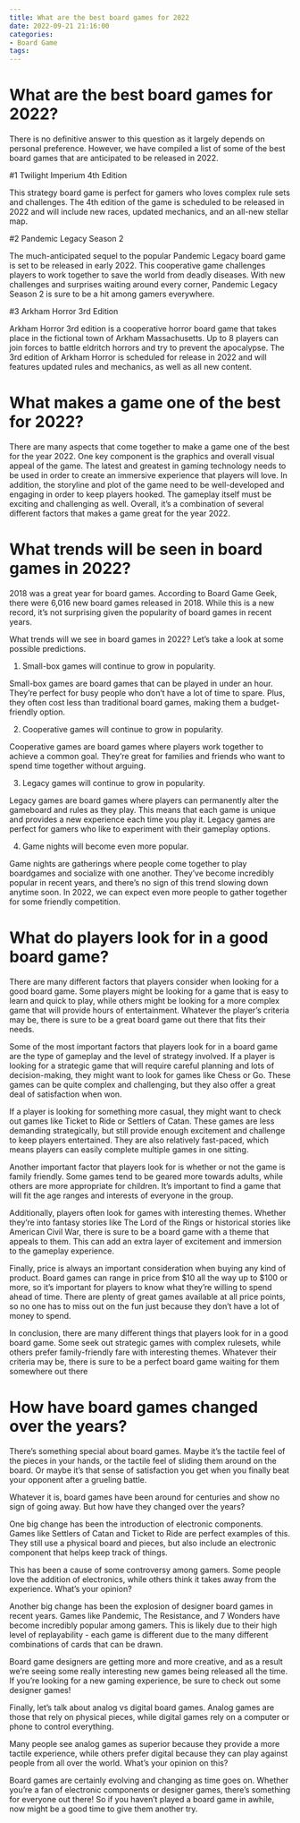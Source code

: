 ```yaml
---
title: What are the best board games for 2022
date: 2022-09-21 21:16:00
categories:
- Board Game
tags:
---
```



#  What are the best board games for 2022?

There is no definitive answer to this question as it largely depends on personal preference. However, we have compiled a list of some of the best board games that are anticipated to be released in 2022.

#1 Twilight Imperium 4th Edition

This strategy board game is perfect for gamers who loves complex rule sets and challenges. The 4th edition of the game is scheduled to be released in 2022 and will include new races, updated mechanics, and an all-new stellar map.

#2 Pandemic Legacy Season 2

The much-anticipated sequel to the popular Pandemic Legacy board game is set to be released in early 2022. This cooperative game challenges players to work together to save the world from deadly diseases. With new challenges and surprises waiting around every corner, Pandemic Legacy Season 2 is sure to be a hit among gamers everywhere.

#3 Arkham Horror 3rd Edition

Arkham Horror 3rd edition is a cooperative horror board game that takes place in the fictional town of Arkham Massachusetts. Up to 8 players can join forces to battle eldritch horrors and try to prevent the apocalypse. The 3rd edition of Arkham Horror is scheduled for release in 2022 and will features updated rules and mechanics, as well as all new content.

#  What makes a game one of the best for 2022?

There are many aspects that come together to make a game one of the best for the year 2022. One key component is the graphics and overall visual appeal of the game. The latest and greatest in gaming technology needs to be used in order to create an immersive experience that players will love. In addition, the storyline and plot of the game need to be well-developed and engaging in order to keep players hooked. The gameplay itself must be exciting and challenging as well. Overall, it’s a combination of several different factors that makes a game great for the year 2022.

#  What trends will be seen in board games in 2022?

2018 was a great year for board games. According to Board Game Geek, there were 6,016 new board games released in 2018. While this is a new record, it’s not surprising given the popularity of board games in recent years.

What trends will we see in board games in 2022? Let’s take a look at some possible predictions.

1. Small-box games will continue to grow in popularity.

Small-box games are board games that can be played in under an hour. They’re perfect for busy people who don’t have a lot of time to spare. Plus, they often cost less than traditional board games, making them a budget-friendly option.

2. Cooperative games will continue to grow in popularity.

Cooperative games are board games where players work together to achieve a common goal. They’re great for families and friends who want to spend time together without arguing.

3. Legacy games will continue to grow in popularity.

Legacy games are board games where players can permanently alter the gameboard and rules as they play. This means that each game is unique and provides a new experience each time you play it. Legacy games are perfect for gamers who like to experiment with their gameplay options.

4. Game nights will become even more popular.

Game nights are gatherings where people come together to play boardgames and socialize with one another. They’ve become incredibly popular in recent years, and there’s no sign of this trend slowing down anytime soon. In 2022, we can expect even more people to gather together for some friendly competition.

#  What do players look for in a good board game?

There are many different factors that players consider when looking for a good board game. Some players might be looking for a game that is easy to learn and quick to play, while others might be looking for a more complex game that will provide hours of entertainment. Whatever the player’s criteria may be, there is sure to be a great board game out there that fits their needs.

Some of the most important factors that players look for in a board game are the type of gameplay and the level of strategy involved. If a player is looking for a strategic game that will require careful planning and lots of decision-making, they might want to look for games like Chess or Go. These games can be quite complex and challenging, but they also offer a great deal of satisfaction when won.

If a player is looking for something more casual, they might want to check out games like Ticket to Ride or Settlers of Catan. These games are less demanding strategically, but still provide enough excitement and challenge to keep players entertained. They are also relatively fast-paced, which means players can easily complete multiple games in one sitting.

Another important factor that players look for is whether or not the game is family friendly. Some games tend to be geared more towards adults, while others are more appropriate for children. It’s important to find a game that will fit the age ranges and interests of everyone in the group.

Additionally, players often look for games with interesting themes. Whether they’re into fantasy stories like The Lord of the Rings or historical stories like American Civil War, there is sure to be a board game with a theme that appeals to them. This can add an extra layer of excitement and immersion to the gameplay experience.

Finally, price is always an important consideration when buying any kind of product. Board games can range in price from $10 all the way up to $100 or more, so it’s important for players to know what they’re willing to spend ahead of time. There are plenty of great games available at all price points, so no one has to miss out on the fun just because they don’t have a lot of money to spend.

In conclusion, there are many different things that players look for in a good board game. Some seek out strategic games with complex rulesets, while others prefer family-friendly fare with interesting themes. Whatever their criteria may be, there is sure to be a perfect board game waiting for them somewhere out there

#  How have board games changed over the years?

There’s something special about board games. Maybe it’s the tactile feel of the pieces in your hands, or the tactile feel of sliding them around on the board. Or maybe it’s that sense of satisfaction you get when you finally beat your opponent after a grueling battle.

Whatever it is, board games have been around for centuries and show no sign of going away. But how have they changed over the years?

One big change has been the introduction of electronic components. Games like Settlers of Catan and Ticket to Ride are perfect examples of this. They still use a physical board and pieces, but also include an electronic component that helps keep track of things.

This has been a cause of some controversy among gamers. Some people love the addition of electronics, while others think it takes away from the experience. What’s your opinion?

Another big change has been the explosion of designer board games in recent years. Games like Pandemic, The Resistance, and 7 Wonders have become incredibly popular among gamers. This is likely due to their high level of replayability - each game is different due to the many different combinations of cards that can be drawn.

Board game designers are getting more and more creative, and as a result we’re seeing some really interesting new games being released all the time. If you’re looking for a new gaming experience, be sure to check out some designer games!

Finally, let’s talk about analog vs digital board games. Analog games are those that rely on physical pieces, while digital games rely on a computer or phone to control everything.

Many people see analog games as superior because they provide a more tactile experience, while others prefer digital because they can play against people from all over the world. What’s your opinion on this?

Board games are certainly evolving and changing as time goes on. Whether you’re a fan of electronic components or designer games, there’s something for everyone out there! So if you haven’t played a board game in awhile, now might be a good time to give them another try.